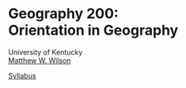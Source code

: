 # Geography 200: <br>Orientation in Geography

University of Kentucky
<br>[Matthew W. Wilson](https://wilsonism.github.io/)

[Syllabus](syllabus.md)
